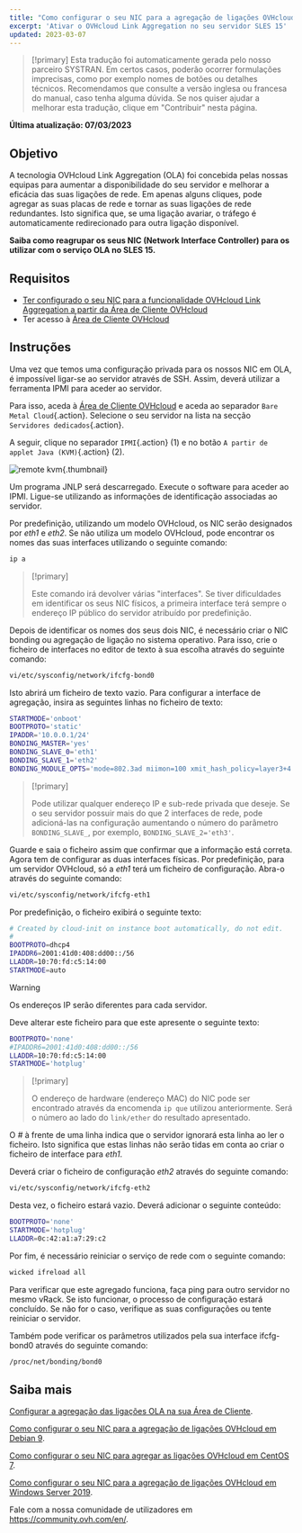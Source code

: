 ```yaml
---
title: "Como configurar o seu NIC para a agregação de ligações OVHcloud no SLES 15"
excerpt: 'Ativar o OVHcloud Link Aggregation no seu servidor SLES 15'
updated: 2023-03-07
---
```


> [!primary]
> Esta tradução foi automaticamente gerada pelo nosso parceiro SYSTRAN. Em certos casos, poderão ocorrer formulações imprecisas, como por exemplo nomes de botões ou detalhes técnicos. Recomendamos que consulte a versão inglesa ou francesa do manual, caso tenha alguma dúvida. Se nos quiser ajudar a melhorar esta tradução, clique em "Contribuir" nesta página.
>

**Última atualização: 07/03/2023**

## Objetivo

A tecnologia OVHcloud Link Aggregation (OLA) foi concebida pelas nossas equipas para aumentar a disponibilidade do seu servidor e melhorar a eficácia das suas ligações de rede. Em apenas alguns cliques, pode agregar as suas placas de rede e tornar as suas ligações de rede redundantes. Isto significa que, se uma ligação avariar, o tráfego é automaticamente redirecionado para outra ligação disponível.

**Saiba como reagrupar os seus NIC (Network Interface Controller) para os utilizar com o serviço OLA no SLES 15.**

## Requisitos

- [Ter configurado o seu NIC para a funcionalidade OVHcloud Link Aggregation a partir da Área de Cliente OVHcloud](/pages/cloud/dedicated/ola-enable-manager)
- Ter acesso à [Área de Cliente OVHcloud](https://www.ovh.com/auth/?action=gotomanager&from=https://www.ovh.pt/&ovhSubsidiary=pt)

## Instruções

Uma vez que temos uma configuração privada para os nossos NIC em OLA, é impossível ligar-se ao servidor através de SSH. Assim, deverá utilizar a ferramenta IPMI para aceder ao servidor.

Para isso, aceda à [Área de Cliente OVHcloud](https://www.ovh.com/auth/?action=gotomanager&from=https://www.ovh.pt/&ovhSubsidiary=pt) e aceda ao separador `Bare Metal Cloud`{.action}. Selecione o seu servidor na lista na secção `Servidores dedicados`{.action}.

A seguir, clique no separador `IPMI`{.action} (1) e no botão `A partir de applet Java (KVM)`{.action} (2).

![remote kvm](images/remote_kvm2022.png){.thumbnail}

Um programa JNLP será descarregado. Execute o software para aceder ao IPMI. Ligue-se utilizando as informações de identificação associadas ao servidor.

Por predefinição, utilizando um modelo OVHcloud, os NIC serão designados por *eth1* e *eth2*. Se não utiliza um modelo OVHcloud, pode encontrar os nomes das suas interfaces utilizando o seguinte comando:

```bash
ip a
```

> [!primary]
>
> Este comando irá devolver várias "interfaces". Se tiver dificuldades em identificar os seus NIC físicos, a primeira interface terá sempre o endereço IP público do servidor atribuído por predefinição.
>

Depois de identificar os nomes dos seus dois NIC, é necessário criar o NIC bonding ou agregação de ligação no sistema operativo. Para isso, crie o ficheiro de interfaces no editor de texto à sua escolha através do seguinte comando:

```bash
vi/etc/sysconfig/network/ifcfg-bond0
```

Isto abrirá um ficheiro de texto vazio. Para configurar a interface de agregação, insira as seguintes linhas no ficheiro de texto:

```bash
STARTMODE='onboot'
BOOTPROTO='static'
IPADDR='10.0.0.1/24'
BONDING_MASTER='yes'
BONDING_SLAVE_0='eth1'
BONDING_SLAVE_1='eth2'
BONDING_MODULE_OPTS='mode=802.3ad miimon=100 xmit_hash_policy=layer3+4'
```

> [!primary]
>
> Pode utilizar qualquer endereço IP e sub-rede privada que deseje.
> Se o seu servidor possuir mais do que 2 interfaces de rede, pode adicioná-las na configuração aumentando o número do parâmetro `BONDING_SLAVE_`, por exemplo, `BONDING_SLAVE_2='eth3'`.
>

Guarde e saia o ficheiro assim que confirmar que a informação está correta.  Agora tem de configurar as duas interfaces físicas. Por predefinição, para um servidor OVHcloud, só a *eth1* terá um ficheiro de configuração. Abra-o através do seguinte comando:

```bash
vi/etc/sysconfig/network/ifcfg-eth1
```

Por predefinição, o ficheiro exibirá o seguinte texto:

```bash
# Created by cloud-init on instance boot automatically, do not edit.
#
BOOTPROTO=dhcp4
IPADDR6=2001:41d0:408:dd00::/56
LLADDR=10:70:fd:c5:14:00
STARTMODE=auto
```

> [!warning]
>
> Os endereços IP serão diferentes para cada servidor.
>

Deve alterar este ficheiro para que este apresente o seguinte texto:

```bash
BOOTPROTO='none'
#IPADDR6=2001:41d0:408:dd00::/56
LLADDR=10:70:fd:c5:14:00
STARTMODE='hotplug'
```

> [!primary]
>
> O endereço de hardware (endereço MAC) do NIC pode ser encontrado através da encomenda `ip que` utilizou anteriormente. Será o número ao lado do `link/ether` do resultado apresentado.
>

O *#* à frente de uma linha indica que o servidor ignorará esta linha ao ler o ficheiro. Isto significa que estas linhas não serão tidas em conta ao criar o ficheiro de interface para *eth1*.

Deverá criar o ficheiro de configuração *eth2* através do seguinte comando:

```bash
vi/etc/sysconfig/network/ifcfg-eth2
```

Desta vez, o ficheiro estará vazio. Deverá adicionar o seguinte conteúdo:

```bash
BOOTPROTO='none'
STARTMODE='hotplug'
LLADDR=0c:42:a1:a7:29:c2
```

Por fim, é necessário reiniciar o serviço de rede com o seguinte comando:

```bash
wicked ifreload all
```

Para verificar que este agregado funciona, faça ping para outro servidor no mesmo vRack. Se isto funcionar, o processo de configuração estará concluído. Se não for o caso, verifique as suas configurações ou tente reiniciar o servidor.

Também pode verificar os parâmetros utilizados pela sua interface ifcfg-bond0 através do seguinte comando:

```bash
/proc/net/bonding/bond0
```

## Saiba mais

[Configurar a agregação das ligações OLA na sua Área de Cliente](/pages/cloud/dedicated/ola-enable-manager).

[Como configurar o seu NIC para a agregação de ligações OVHcloud em Debian 9](/pages/cloud/dedicated/ola-enable-debian9).

[Como configurar o seu NIC para agregar as ligações OVHcloud em CentOS 7](/pages/cloud/dedicated/ola-enable-centos7).

[Como configurar o seu NIC para a agregação de ligações OVHcloud em Windows Server 2019](/pages/cloud/dedicated/ola-enable-w2k19).

Fale com a nossa comunidade de utilizadores em <https://community.ovh.com/en/>.
